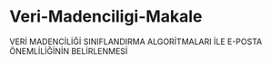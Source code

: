 # Veri-Madenciligi-Makale
VERİ MADENCİLİĞİ SINIFLANDIRMA ALGORİTMALARI İLE E-POSTA  ÖNEMLİLİĞİNİN BELİRLENMESİ
